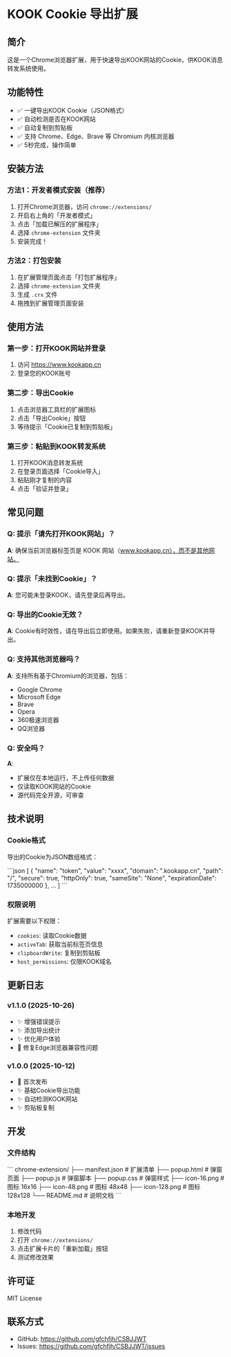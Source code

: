 # KOOK Cookie 导出扩展

## 简介

这是一个Chrome浏览器扩展，用于快速导出KOOK网站的Cookie，供KOOK消息转发系统使用。

## 功能特性

- ✅ 一键导出KOOK Cookie（JSON格式）
- ✅ 自动检测是否在KOOK网站
- ✅ 自动复制到剪贴板
- ✅ 支持 Chrome、Edge、Brave 等 Chromium 内核浏览器
- ✅ 5秒完成，操作简单

## 安装方法

### 方法1：开发者模式安装（推荐）

1. 打开Chrome浏览器，访问 `chrome://extensions/`
2. 开启右上角的「开发者模式」
3. 点击「加载已解压的扩展程序」
4. 选择 `chrome-extension` 文件夹
5. 安装完成！

### 方法2：打包安装

1. 在扩展管理页面点击「打包扩展程序」
2. 选择 `chrome-extension` 文件夹
3. 生成 `.crx` 文件
4. 拖拽到扩展管理页面安装

## 使用方法

### 第一步：打开KOOK网站并登录

1. 访问 https://www.kookapp.cn
2. 登录您的KOOK账号

### 第二步：导出Cookie

1. 点击浏览器工具栏的扩展图标
2. 点击「导出Cookie」按钮
3. 等待提示「Cookie已复制到剪贴板」

### 第三步：粘贴到KOOK转发系统

1. 打开KOOK消息转发系统
2. 在登录页面选择「Cookie导入」
3. 粘贴刚才复制的内容
4. 点击「验证并登录」

## 常见问题

### Q: 提示「请先打开KOOK网站」？
**A**: 确保当前浏览器标签页是 KOOK 网站（www.kookapp.cn），而不是其他网站。

### Q: 提示「未找到Cookie」？
**A**: 您可能未登录KOOK，请先登录后再导出。

### Q: 导出的Cookie无效？
**A**: Cookie有时效性，请在导出后立即使用。如果失败，请重新登录KOOK并导出。

### Q: 支持其他浏览器吗？
**A**: 支持所有基于Chromium的浏览器，包括：
- Google Chrome
- Microsoft Edge
- Brave
- Opera
- 360极速浏览器
- QQ浏览器

### Q: 安全吗？
**A**: 
- 扩展仅在本地运行，不上传任何数据
- 仅读取KOOK网站的Cookie
- 源代码完全开源，可审查

## 技术说明

### Cookie格式

导出的Cookie为JSON数组格式：

\`\`\`json
[
  {
    "name": "token",
    "value": "xxxx",
    "domain": ".kookapp.cn",
    "path": "/",
    "secure": true,
    "httpOnly": true,
    "sameSite": "None",
    "expirationDate": 1735000000
  },
  ...
]
\`\`\`

### 权限说明

扩展需要以下权限：

- `cookies`: 读取Cookie数据
- `activeTab`: 获取当前标签页信息
- `clipboardWrite`: 复制到剪贴板
- `host_permissions`: 仅限KOOK域名

## 更新日志

### v1.1.0 (2025-10-26)
- ✨ 增强错误提示
- ✨ 添加导出统计
- ✨ 优化用户体验
- 🐛 修复Edge浏览器兼容性问题

### v1.0.0 (2025-10-12)
- 🎉 首次发布
- ✨ 基础Cookie导出功能
- ✨ 自动检测KOOK网站
- ✨ 剪贴板复制

## 开发

### 文件结构

\`\`\`
chrome-extension/
├── manifest.json       # 扩展清单
├── popup.html          # 弹窗页面
├── popup.js            # 弹窗脚本
├── popup.css           # 弹窗样式
├── icon-16.png         # 图标 16x16
├── icon-48.png         # 图标 48x48
├── icon-128.png        # 图标 128x128
└── README.md           # 说明文档
\`\`\`

### 本地开发

1. 修改代码
2. 打开 `chrome://extensions/`
3. 点击扩展卡片的「重新加载」按钮
4. 测试修改效果

## 许可证

MIT License

## 联系方式

- GitHub: https://github.com/gfchfjh/CSBJJWT
- Issues: https://github.com/gfchfjh/CSBJJWT/issues
